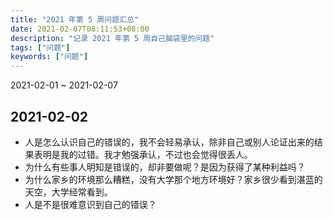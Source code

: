 ```yaml
---
title: "2021 年第 5 周问题汇总"
date: 2021-02-07T08:11:53+08:00
description: "记录 2021 年第 5 周自己脑袋里的问题"
tags: ["问题"]
keywords: ["问题"]
---
```


2021-02-01 ~ 2021-02-07

## 2021-02-02

- 人是怎么认识自己的错误的，我不会轻易承认，除非自己或别人论证出来的结果表明是我的过错。我才勉强承认，不过也会觉得很丢人。
- 为什么有些事人明知是错误的，却非要做呢？是因为获得了某种利益吗？
- 为什么家乡的环境那么糟糕，没有大学那个地方环境好？家乡很少看到湛蓝的天空，大学经常看到。
- 人是不是很难意识到自己的错误？
